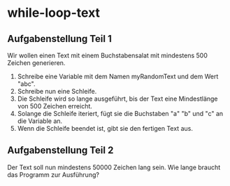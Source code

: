 # while-loop-text

## Aufgabenstellung Teil 1
Wir wollen einen Text mit einem Buchstabensalat mit mindestens 500 Zeichen generieren.
1. Schreibe eine Variable mit dem Namen myRandomText und dem Wert "abc".
2. Schreibe nun eine Schleife.
3. Die Schleife wird so lange ausgeführt, bis der Text eine Mindestlänge von 500 Zeichen erreicht.
4. Solange die Schleife iteriert, fügt sie die Buchstaben "a" "b" und "c" an die Variable an.
5. Wenn die Schleife beendet ist, gibt sie den fertigen Text aus.

## Aufgabenstellung Teil 2
Der Text soll nun mindestens 50000 Zeichen lang sein.
Wie lange braucht das Programm zur Ausführung?
